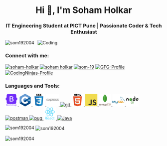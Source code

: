 <h1 align="center">Hi 👋, I'm Soham Holkar</h1>
<h3 align="center">IT Engineering Student at PICT Pune | Passionate Coder & Tech Enthusiast</h3>
<img align="right" alt="Coding" width="400" src="https://cdn.dribbble.com/users/1162077/screenshots/3848914/programmer.gif" />
<p align="left"> <img src="https://komarev.com/ghpvc/?username=som192004&label=Profile%20views&color=0e75b6&style=flat" alt="som192004" /> </p>

<h3 align="left">Connect with me:</h3>
<p align="left">
<a href="https://linkedin.com/in/soham-holkar" target="blank"><img align="center" src="https://raw.githubusercontent.com/rahuldkjain/github-profile-readme-generator/master/src/images/icons/Social/linked-in-alt.svg" alt="soham-holkar" height="30" width="40" /></a>
<a href="https://www.hackerrank.com/soham holkar" target="blank"><img align="center" src="https://raw.githubusercontent.com/rahuldkjain/github-profile-readme-generator/master/src/images/icons/Social/hackerrank.svg" alt="soham holkar" height="30" width="40" /></a>
<a href="https://www.leetcode.com/som-19" target="blank"><img align="center" src="https://raw.githubusercontent.com/rahuldkjain/github-profile-readme-generator/master/src/images/icons/Social/leet-code.svg" alt="som-19" height="30" width="40" /></a>
<a href="https://www.geeksforgeeks.org/user/sohamhol2f70/" target="blank"><img align="center" src="https://img.icons8.com/?size=100&id=AbQBhN9v62Ob&format=png&color=000000" alt="GFG-Profile" height="30" width="40" /></a>
<a href="https://www.naukri.com/code360/profile/9b0575b0-61ea-478b-9998-27f7dc6ac99c" target="blank"><img align="center" src="https://files.codingninjas.in/new-cn-logos-1709018077.svg" alt="CodingNinjas-Profile" height="30" width="40" /></a>
</p>

<h3 align="left">Languages and Tools:</h3>
<p align="left"> <a href="https://getbootstrap.com" target="_blank" rel="noreferrer"> <img src="https://raw.githubusercontent.com/devicons/devicon/master/icons/bootstrap/bootstrap-plain-wordmark.svg" alt="bootstrap" width="40" height="40"/> </a> <a href="https://www.w3schools.com/cpp/" target="_blank" rel="noreferrer"> <img src="https://raw.githubusercontent.com/devicons/devicon/master/icons/cplusplus/cplusplus-original.svg" alt="cplusplus" width="40" height="40"/> </a> <a href="https://www.w3schools.com/css/" target="_blank" rel="noreferrer"> <img src="https://raw.githubusercontent.com/devicons/devicon/master/icons/css3/css3-original-wordmark.svg" alt="css3" width="40" height="40"/> </a> <a href="https://expressjs.com" target="_blank" rel="noreferrer"> <img src="https://raw.githubusercontent.com/devicons/devicon/master/icons/express/express-original-wordmark.svg" alt="express" width="40" height="40"/> </a> <a href="https://git-scm.com/" target="_blank" rel="noreferrer"> <img src="https://www.vectorlogo.zone/logos/git-scm/git-scm-icon.svg" alt="git" width="40" height="40"/> </a> <a href="https://www.w3.org/html/" target="_blank" rel="noreferrer"> <img src="https://raw.githubusercontent.com/devicons/devicon/master/icons/html5/html5-original-wordmark.svg" alt="html5" width="40" height="40"/> </a> <a href="https://developer.mozilla.org/en-US/docs/Web/JavaScript" target="_blank" rel="noreferrer"> <img src="https://raw.githubusercontent.com/devicons/devicon/master/icons/javascript/javascript-original.svg" alt="javascript" width="40" height="40"/> </a> <a href="https://www.mongodb.com/" target="_blank" rel="noreferrer"> <img src="https://raw.githubusercontent.com/devicons/devicon/master/icons/mongodb/mongodb-original-wordmark.svg" alt="mongodb" width="40" height="40"/> </a> <a href="https://www.mysql.com/" target="_blank" rel="noreferrer"> <img src="https://raw.githubusercontent.com/devicons/devicon/master/icons/mysql/mysql-original-wordmark.svg" alt="mysql" width="40" height="40"/> </a> <a href="https://nodejs.org" target="_blank" rel="noreferrer"> <img src="https://raw.githubusercontent.com/devicons/devicon/master/icons/nodejs/nodejs-original-wordmark.svg" alt="nodejs" width="40" height="40"/> </a> <a href="https://postman.com" target="_blank" rel="noreferrer"> <img src="https://www.vectorlogo.zone/logos/getpostman/getpostman-icon.svg" alt="postman" width="40" height="40"/> </a> <a href="https://pugjs.org" target="_blank" rel="noreferrer"> <img src="https://cdn.worldvectorlogo.com/logos/pug.svg" alt="pug" width="40" height="40"/> </a> <a href="https://reactjs.org/" target="_blank" rel="noreferrer"> <img src="https://raw.githubusercontent.com/devicons/devicon/master/icons/react/react-original-wordmark.svg" alt="react" width="40" height="40"/> </a> <a href="https://www.java.com/en/" target="_blank" rel="noreferrer"> <img src="[https://www.logo.wine/logo/Java_(programming_language)](https://imgs.search.brave.com/AktlIDRggQ8Xl5Lq49T2i4teIkMC38Qv23GGJI8-Ais/rs:fit:860:0:0:0/g:ce/aHR0cHM6Ly93d3cu/bG9nby53aW5lL2Ev/bG9nby9KYXZhXyhw/cm9ncmFtbWluZ19s/YW5ndWFnZSkvSmF2/YV8ocHJvZ3JhbW1p/bmdfbGFuZ3VhZ2Up/LUxvZ28ud2luZS5z/dmc)" alt="Java" width="40" height="40"/> </a>
</p>

<p><img align="left" src="https://github-readme-stats.vercel.app/api/top-langs?username=som192004&show_icons=true&locale=en&layout=compact" alt="som192004" /></p>

<p>&nbsp;<img align="center" src="https://github-readme-stats.vercel.app/api?username=som192004&show_icons=true&locale=en" alt="som192004" /></p>

<p><img align="center" src="https://github-readme-streak-stats.herokuapp.com/?user=som192004&" alt="som192004" /></p>

